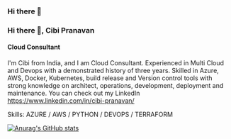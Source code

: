 ### Hi there 👋
### Hi there 👋, Cibi Pranavan
#### Cloud Consultant
I'm Cibi from India, and I am Cloud Consultant. Experienced in Multi Cloud and Devops with a demonstrated history of three years. Skilled in Azure, AWS, Docker, Kubernetes, build release and Version control tools with strong knowledge on architect, operations, development, deployment and maintenance.
You can check out my LinkedIn https://www.linkedin.com/in/cibi-pranavan/


Skills: AZURE / AWS / PYTHON / DEVOPS / TERRAFORM

[![Anurag's GitHub stats](https://github-readme-stats.vercel.app/api?username=cibisrinivasan)](https://github.com/anuraghazra/github-readme-stats)

